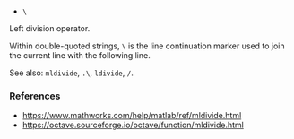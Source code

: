 - `\`

Left division operator.

Within double-quoted strings, `\` is the line continuation marker used to join
the current line with the following line.

See also: `mldivide`, `.\`, `ldivide`, `/`.

### References

- https://www.mathworks.com/help/matlab/ref/mldivide.html
- https://octave.sourceforge.io/octave/function/mldivide.html
